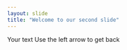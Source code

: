 ```yaml
---
layout: slide
title: "Welcome to our second slide"
---
```

Your text
Use the left arrow to get back
